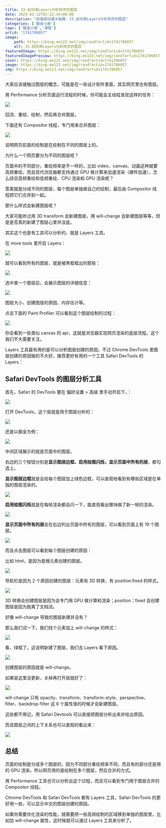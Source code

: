 ```yaml
---
title: 33.如何用Layers分析网页的图层
date: 2025-03-12T02:22:45+08:00
description: "前端调试通关秘籍，33.如何用Layers分析网页的图层"
categories: ['掘金小册']
tags: ['掘金小册','课程']
artid: "1741706057"
image:
    path: https://bing.ee123.net/img/rand?artid=1741706057
    alt: 33.如何用Layers分析网页的图层
featuredImage: https://bing.ee123.net/img/rand?artid=1741706057
featuredImagePreview: https://bing.ee123.net/img/rand?artid=1741706057
cover: https://bing.ee123.net/img/rand?artid=1741706057
image: https://bing.ee123.net/img/rand?artid=1741706057
img: https://bing.ee123.net/img/rand?artid=1741706057
---
```


大家应该接触过图层的概念，可能是在一些设计软件里面，其实网页里也有图层。

用 Performance 分析页面运行流程的时候，你可能会主线程发现这样的任务：

![](https://p1-juejin.byteimg.com/tos-cn-i-k3u1fbpfcp/5a2d31a814e24ace995b277eff44edf4~tplv-k3u1fbpfcp-watermark.image?)

回流、重绘、绘制，然后再合并图层。

下面还有 Compositor 线程，专门用来合并图层：

![](https://p9-juejin.byteimg.com/tos-cn-i-k3u1fbpfcp/685a96defae64744adc26d2f2808bf63~tplv-k3u1fbpfcp-watermark.image?)


说明网页前面的绘制是在绘制在不同的图层上的。

为什么一个网页要分为不同的图层呢？

页面中的不同部分，重绘频率是不一样的，比如 video、canvas、动画这种就要高频重绘，而且现代浏览器都支持通过 GPU 做计算来加速渲染（硬件加速），怎么综合高频重绘和低频重绘、CPU 渲染和 GPU 渲染呢？

答案就是分成不同的图层，每个图层单独做自己的绘制，最后由 Compositor 线程把它们合并到一起。

那什么样式会新建图层呢？

大家可能听过用 3D transform 会新建图层，用 will-change 会新建图层等等，但是是否真的新建了图层心里并没底。

其实这个也是有工具可以分析的，就是 Layers 工具。

在 more tools 里开启 Layers：

![](https://p6-juejin.byteimg.com/tos-cn-i-k3u1fbpfcp/f33a742bcc0e47f9b99b62c7abfc2a46~tplv-k3u1fbpfcp-watermark.image?)

就可以看到所有的图层，就是被黑框框出的那些：

![](https://p1-juejin.byteimg.com/tos-cn-i-k3u1fbpfcp/b02e477e87fa47fc81e6aaad3b0b2522~tplv-k3u1fbpfcp-watermark.image?)

选中某一个图层后，会展示图层的详细信息：

![](https://p9-juejin.byteimg.com/tos-cn-i-k3u1fbpfcp/32f893f81f944a01b1f227090ee50978~tplv-k3u1fbpfcp-watermark.image?)

图层大小、创建图层的原因、内存估计等。

点击下面的 Paint Profiler 可以看到这个图层绘制的过程：

![](https://p9-juejin.byteimg.com/tos-cn-i-k3u1fbpfcp/2c9a180817a14f45b23cb2e1cf124f8c~tplv-k3u1fbpfcp-watermark.image?)

你会看到一些类似 canvas 的 api，这就是浏览器实现网页渲染的底层流程。这个我们不大需要关注。

Layers 工具最有用的是可以分析图层创建的原因，不过 Chrome DevTools 里图层创建的原因做的不大好，推荐更好有用的一个工具 Safari DevTools 的 Layers：

## Safari DevTools 的图层分析工具

首先，Safari 的 DevTools 要在 偏好设置 > 高级 里手动开启下，：

![](https://p9-juejin.byteimg.com/tos-cn-i-k3u1fbpfcp/c01e585f0bee43ae818815a69bf8ba45~tplv-k3u1fbpfcp-watermark.image?)

打开 DevTools，这个层就是用于图层分析的：

![](https://p3-juejin.byteimg.com/tos-cn-i-k3u1fbpfcp/15b1de5a6d314b50b9223144bf48419f~tplv-k3u1fbpfcp-watermark.image?)

还是以掘金为例：

![](https://p9-juejin.byteimg.com/tos-cn-i-k3u1fbpfcp/86b276acea164350bc645e1ae010528e~tplv-k3u1fbpfcp-watermark.image?)

中间区域展示的就是页面中的图层。

右边的三个按钮分别是**显示图层边框、启用绘图闪烁，显示页面中所有的层**，都勾选上。

**显示图层边框**就是会给每个图层加上绿色边框，可以直观地看到有哪些区域是在单独的图层渲染的。

![](https://p6-juejin.byteimg.com/tos-cn-i-k3u1fbpfcp/cc8f352c1be749b193e0ab1a00a52e19~tplv-k3u1fbpfcp-watermark.image?)

**启用绘图闪烁**就是在每帧渲染都会闪一下，能直观看出哪块做了新一帧的渲染。

![](https://p1-juejin.byteimg.com/tos-cn-i-k3u1fbpfcp/691f862a4ba543cf880ef75afb8ff0ff~tplv-k3u1fbpfcp-watermark.image?)

**显示页面中所有的层**会在右边列出页面中所有的图层，可以看到页面上有 19 个图层。

![](https://p3-juejin.byteimg.com/tos-cn-i-k3u1fbpfcp/1ef4f6277bd44b8481b79fb998dfb57f~tplv-k3u1fbpfcp-watermark.image?)

而且点击图层可以看到每个图层创建的原因：

比如 html，是因为是根元素创建的图层。

![](https://p3-juejin.byteimg.com/tos-cn-i-k3u1fbpfcp/b2f59337e9a946ed96e5a243d5a6c5e0~tplv-k3u1fbpfcp-watermark.image?)

导航栏是因为 2 个原因创建的图层：元素有 3D 转换，有 position:fixed 的样式。

![](https://p9-juejin.byteimg.com/tos-cn-i-k3u1fbpfcp/ff88c59ae04b404daf019ebe15b07605~tplv-k3u1fbpfcp-watermark.image?)

3D 转换会创建图层是因为会专门用 GPU 做计算和渲染；position：fixed 会创建图层是因为脱离了文档流。

好像 will-change 导致的图层新建并没有？

那么我们试一下，我们找个元素加上 will-change 的样式：

![](https://p9-juejin.byteimg.com/tos-cn-i-k3u1fbpfcp/a31f684fad9e4986982a307262c54a18~tplv-k3u1fbpfcp-watermark.image?)

看，绿框了，这说明新建了图层，我们去 Layers 看下原因。

![](https://p9-juejin.byteimg.com/tos-cn-i-k3u1fbpfcp/48e9c31091a0451a93543f65b3ef127e~tplv-k3u1fbpfcp-watermark.image?)

创建图层的原因就是 will-change。

如果层这里没更新，关掉再打开层就好了：

![](https://p1-juejin.byteimg.com/tos-cn-i-k3u1fbpfcp/7ea9f4f70fdc46c497d242dbd4c9e3ca~tplv-k3u1fbpfcp-watermark.image?)

will-change 只有 opacity、transform、transform-style、perspective、filter、backdrop-filter 这 6 个属性值的时候才会新建图层。

这些都不用记，用 Safari Devtools 可以直接把图层分析出来并给出原因。

而且图层之间的上下关系也可以直观的看出来：

![](https://p9-juejin.byteimg.com/tos-cn-i-k3u1fbpfcp/aa2d25daa6414feea9e2c9fbcdcdc820~tplv-k3u1fbpfcp-watermark.image?)

## 总结

页面的绘制是分成多个图层的，因为不同部分重绘频率不同，而且有的部分还是用的 GPU 渲染，所以网页用的是绘制在多个图层，然后合并的方式。

用 Performance 工具也可以分析出这个过程，而且可以看到专门用于图层合并的 Compositor 线程。

Chrome DevTools 和 Safari DevTools 都有 Layers 工具，Safari DevTools 的更好用一些，可以显示中文的图层创建的原因。

如果你需要优化渲染的性能，就需要把一些高频绘制的区域移到单独的图层里，比如加 will-change 属性，这时候就可以通过 Layers 工具来分析了。

